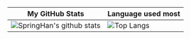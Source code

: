 | My GitHub Stats                                                                                                          | Language used most                                                                     |
|--------------------------------------------------------------------------------------------------------------------------|----------------------------------------------------------------------------------------|
| ![SpringHan's github stats](https://github-readme-stats.vercel.app/api?username=SpringHan&show_icons=true&theme=onedark) | ![Top Langs](https://github-readme-stats.vercel.app/api/top-langs/?username=SpringHan) |
